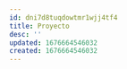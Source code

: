 ```yaml
---
id: dni7d8tuqdowtmr1wjj4tf4
title: Proyecto
desc: ''
updated: 1676664546032
created: 1676664546032
---
```

